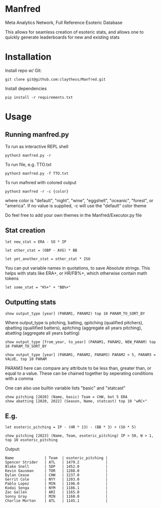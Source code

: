 # Manfred
Meta Analytics Network, Full Reference Esoteric Database

This allows for seamless creation of esoteric stats, and allows one to quickly generate leaderboards for new and existing stats

# Installation

Install repo w/ Git:
```
git clone git@github.com:claythess/Manfred.git
```
Install dependencies
```
pip install -r requirements.txt
```

# Usage

## Running manfred.py
To run as interactive REPL shell
```
python3 manfred.py -r
```
To run file, e.g. TTO.txt
```
python3 manfred.py -f TTO.txt
```
To run mafnred with colored output
```
python3 manfred -r -c {color}
```
where color is "default", "night", "wine", "eggshell", "oceanic", "forest", or "america". If no value is supplied, -c will use the "default" color theme

Do feel free to add your own themes in the Manfred/Executor.py file

## Stat creation
```
let new_stat = ERA - SO * IP

let other_stat = (OBP - AVG) * BB

let yet_another_stat = other_stat * ISO
```
You can put variable names in quotations, to save Absolute strings. This helps with stats like ERA+, or HR/FB%+, which otherwise contain math tokens
```
let some_stat = "K%+" + "BB%+"
```
## Outputting stats
```
show output_type [year] (PARAM1, PARAM2) top 10 PARAM_TO_SORT_BY
```
Where output_type is pitching, batting, qpitching (qualified pitchers), qbatting (quallified batters), apitching (aggregate all years pitching), abatting (aggregate all years batting)

```
show output_type [from_year, to_year] (PARAM1, PARAM2, NEW_PARAM) top 10 PARAM_TO_SORT_BY

show output_type [year] (PARAM1, PARAM2, PARAM3) PARAM2 < 5, PARAM3 = VALUE, top 10 PARAM
```
PARAM3 here can compare any attribute to be less than, greater than, or equal to a value. These can be chained together by seperating conditions with a comma

One can also use builtin variable lists "basic" and "statcast"
```
show pitching [2020] (Name, basic) Team = CHW, bot 5 ERA
show abatting [2020, 2022] (Season, Name, statcast) top 10 "wRC+"
```
## E.g.
```
let esoteric_pitching = IP - (HR * 13) - (BB * 3) + (SO * 5)

show pitching [2023] (Name, Team, esoteric_pitching) IP > 50, W > 1, top 10 esoteric_pitching
```
Output: 
```
Name              | Team  | esoteric_pitching | 
Spencer Strider   | ATL   | 1479.2            |
Blake Snell       | SDP   | 1452.0            |
Kevin Gausman     | TOR   | 1288.0            |
Dylan Cease       | CHW   | 1237.0            |
Gerrit Cole       | NYY   | 1203.0            |
Pablo Lopez       | MIN   | 1196.0            |
Kodai Senga       | NYM   | 1186.1            |
Zac Gallen        | ARI   | 1165.0            |
Sonny Gray        | MIN   | 1160.0            |
Charlie Morton    | ATL   | 1145.1            |
```
